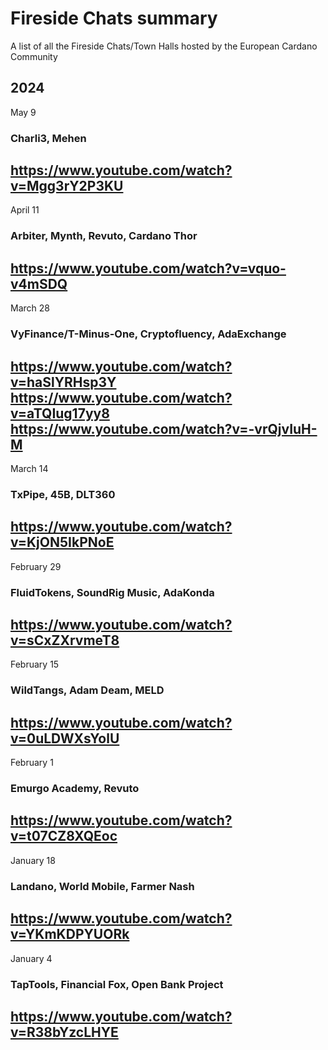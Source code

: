 # Fireside Chats summary
A list of all the Fireside Chats/Town Halls hosted by the European Cardano Community

## 2024

May 9
### Charli3, Mehen
https://www.youtube.com/watch?v=Mgg3rY2P3KU
---

April 11
### Arbiter, Mynth, Revuto, Cardano Thor
https://www.youtube.com/watch?v=vquo-v4mSDQ
---

March 28
### VyFinance/T-Minus-One, Cryptofluency, AdaExchange
https://www.youtube.com/watch?v=haSlYRHsp3Y
https://www.youtube.com/watch?v=aTQIug17yy8
https://www.youtube.com/watch?v=-vrQjvIuH-M
---

March 14
### TxPipe, 45B, DLT360
https://www.youtube.com/watch?v=KjON5IkPNoE
---

February 29
### FluidTokens, SoundRig Music, AdaKonda
https://www.youtube.com/watch?v=sCxZXrvmeT8
---

February 15
### WildTangs, Adam Deam, MELD
https://www.youtube.com/watch?v=0uLDWXsYolU
---

February 1
### Emurgo Academy, Revuto
https://www.youtube.com/watch?v=t07CZ8XQEoc
---

January 18
### Landano, World Mobile, Farmer Nash
https://www.youtube.com/watch?v=YKmKDPYUORk
---

January 4
### TapTools, Financial Fox, Open Bank Project
https://www.youtube.com/watch?v=R38bYzcLHYE
---

